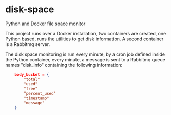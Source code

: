 # disk-space
Python and Docker file space monitor

This project runs over a Docker installation, two containers are created, one Python based, runs the utilities to get disk information. A second container is a Rabbitmq server.

The disk space monitoring is run every minute, by a cron job defined inside the Python container, every minute, a message is sent to a Rabbitmq queue names "disk_info" containing the following information:

```json
    body_bucket = {
        "total"
        "used"
        "free"
        "percent_used"
        "timestamp"
        "message"
    }
```
